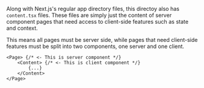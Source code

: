 Along with Next.js's regular app directory files, this directoy also has `content.tsx` files.
These files are simply just the content of server component pages that need access to client-side features such as state and context.

This means all pages must be server side, while pages that need client-side features must be split into two components, one server and one client.

```tsx
<Page> {/* <- This is server component */}
    <Content> {/* <- This is client component */}
        {...}
    </Content>
</Page>
```
